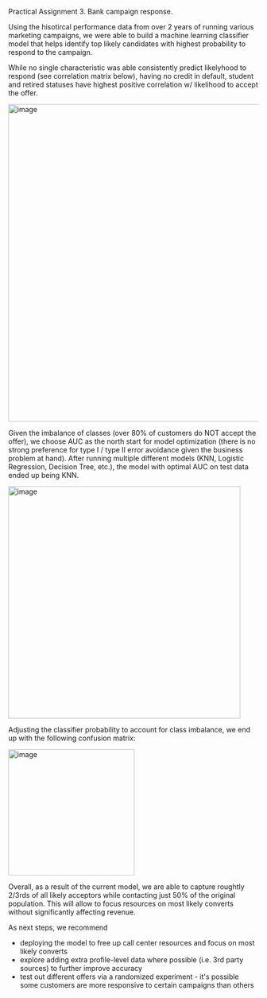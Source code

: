 Practical Assignment 3. Bank campaign response.

Using the hisotircal performance data from over 2 years of running various marketing campaigns, we were able to build a machine learning classifier model that helps identify top likely candidates with highest probability to respond to the campaign.

While no single characteristic was able consistently predict likelyhood to respond (see correlation matrix below), having no credit in default, student and retired statuses have highest positive correlation w/ likelihood to accept the offer.

<img width="639" alt="image" src="https://user-images.githubusercontent.com/63613300/214190655-c11a2ce0-2f61-43cc-9dc5-77c2f9b217d8.png">

Given the imbalance of classes (over 80% of customers do NOT accept the offer), we choose AUC as the north start for model optimization (there is no strong preference for type I / type II error avoidance given the business problem at hand). After running multiple different models (KNN, Logistic Regression, Decision Tree, etc.), the model with optimal AUC on test data ended up being KNN. 

<img width="467" alt="image" src="https://user-images.githubusercontent.com/63613300/214191380-3986a975-3e06-4a4f-8249-6f89220da8d1.png">

Adjusting the classifier probability to account for class imbalance, we end up with the following confusion matrix:

<img width="254" alt="image" src="https://user-images.githubusercontent.com/63613300/214191488-eb399542-bdf7-4bc1-8067-76728d41f7b8.png">

Overall, as a result of the current model, we are able to capture roughtly 2/3rds of all likely acceptors while contacting just 50% of the original population. This will allow to focus resources on most likely converts without significantly affecting revenue.

As next steps, we recommend
- deploying the model to free up call center resources and focus on most likely converts
- explore adding extra profile-level data where possible (i.e. 3rd party sources) to further improve accuracy
- test out different offers via a randomized experiment - it's possible some customers are more responsive to certain campaigns than others


